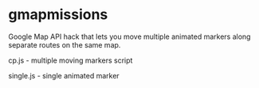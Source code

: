 gmapmissions
============

Google Map API hack that lets you move multiple animated markers along separate routes on the same map. 

cp.js - multiple moving markers script

single.js - single animated marker



